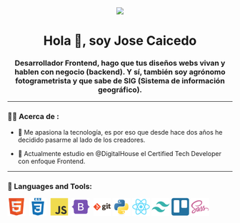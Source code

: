 <div id="header" align="center">
    <img src="https://media.giphy.com/media/M9kgjEsLG6LMbYC9dl/giphy.gif" width="200" />
    <h1 align="center">Hola 👋, soy Jose Caicedo</h1>
    <h3 align="center">Desarrollador Frontend, hago que tus diseños webs vivan y hablen con negocio (backend). Y sí, también soy agrónomo fotogrametrista y que sabe de SIG (Sistema de información geográfico). </h3>
</div>

---

### 👨‍💻 Acerca de :

- 📝 Me apasiona la tecnología, es por eso que desde hace dos años he decidido pasarme al lado de los creadores.

- 🌱 Actualmente estudio en @DigitalHouse el Certified Tech Developer con enfoque Frontend.

---

<div align="left">
    <h3>🔨 Languages and Tools:</h3>
    <div>
        <img src="https://github.com/devicons/devicon/blob/master/icons/html5/html5-original.svg" title="HTML5" alt="HTML" width="40" height="40"/>&nbsp;
        <img src="https://github.com/devicons/devicon/blob/master/icons/css3/css3-plain-wordmark.svg"  title="CSS3" alt="CSS" width="40" height="40"/>&nbsp;
        <img src="https://github.com/devicons/devicon/blob/master/icons/javascript/javascript-original.svg" title="JavaScript" alt="JavaScript" width="40" height="40"/>&nbsp;
        <img src="https://github.com/devicons/devicon/blob/master/icons/bootstrap/bootstrap-plain.svg" title="Bootstrap" alt="Bootstrap" width="40" height="40"/>&nbsp;
        <img src="https://github.com/devicons/devicon/blob/master/icons/git/git-original-wordmark.svg" title="Git" **alt="Git" width="40" height="40"/>
        <img src="https://github.com/devicons/devicon/blob/master/icons/python/python-original.svg" title="Git" **alt="Git" width="40" height="40"/>
        <img src="https://github.com/devicons/devicon/blob/master/icons/react/react-original.svg" title="Git" **alt="Git" width="40" height="40"/>
        <img src="https://github.com/devicons/devicon/blob/master/icons/tailwindcss/tailwindcss-plain.svg" title="Git" **alt="Git" width="40" height="40"/>
        <img src="https://github.com/devicons/devicon/blob/master/icons/trello/trello-plain.svg" title="Git" **alt="Git" width="40" height="40"/>
        <img src="https://github.com/devicons/devicon/blob/master/icons/sass/sass-original.svg" title="Git" **alt="Git" width="40" height="40"/>
      </div>
</div>
